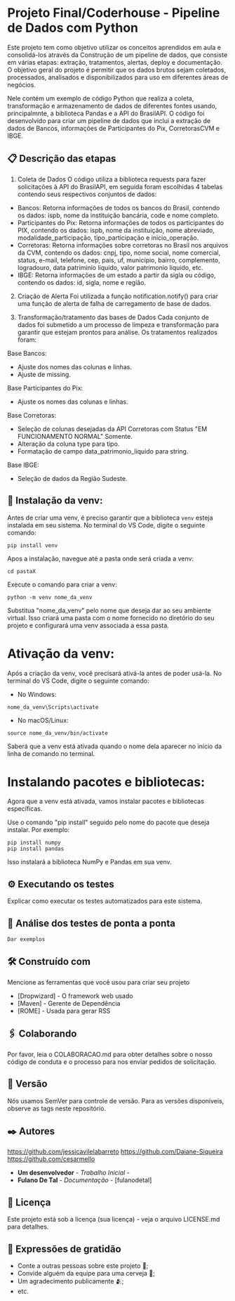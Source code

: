 # Projeto Final/Coderhouse - Pipeline de Dados com Python
Este projeto tem como objetivo utilizar os conceitos aprendidos em aula e consolidá-los através da Construção de um pipeline de dados, que consiste em várias etapas: extração, tratamentos, alertas, deploy e documentação.
O objetivo geral do projeto é permitir que os dados brutos sejam coletados, processados, analisados e disponibilizados para uso em diferentes áreas de negócios.

Nele contém um exemplo de código Python que realiza a coleta, transformação e armazenamento de dados de diferentes fontes usando, principalmnte, a biblioteca Pandas e a API do BrasilAPI.
O código foi desenvolvido para criar um pipeline de dados que inclui a extração de dados de Bancos, informações de Participantes do Pix, CorretorasCVM e IBGE.

## 📋 Descrição das etapas

1. Coleta de Dados
 O código utiliza a biblioteca requests para fazer solicitações à API do BrasilAPI, em seguida foram escolhidas 4 tabelas contendo seus respectivos conjuntos de dados:
  * Bancos: Retorna informações de todos os bancos do Brasil, contendo os dados: ispb, nome da instituição bancária, code e nome completo.
  * Participantes do Pix: Retorna informações de todos os participantes do PIX, contendo os dados: ispb, nome da instituição, nome abreviado, modalidade_participação, tipo_participação e inicio_operação.
  * Corretoras: Retorna informações sobre corretoras no Brasil nos arquivos da CVM, contendo os dados: cnpj, tipo, nome social, nome comercial, status, e-mail, telefone, cep, pais, uf, município, bairro, complemento, logradouro, data patriminio líquido, valor patrimonio liquido, etc.
  * IBGE: Retorna informações de um estado a partir da sigla ou código, contendo os dados: id, sigla, nome e região.

2. Criação de Alerta
 Foi utilizada a função notification.notify() para criar uma função de alerta de falha de carregamento de base de dados.

3. Transformação/tratamento das bases de Dados
 Cada conjunto de dados foi submetido a um processo de limpeza e transformação para garantir que estejam prontos para análise. Os tratamentos realizados foram:

 Base Bancos:
  * Ajuste dos nomes das colunas e linhas.
  * Ajuste de missing.

 Base Participantes do Pix:
  * Ajuste os nomes das colunas e linhas.

 Base Corretoras:
  * Seleção de colunas desejadas da API Corretoras com Status "EM FUNCIONAMENTO NORMAL" Somente.
  * Alteração da coluna type para tipo.
  * Formatação de campo data_patrimonio_liquido para string.

 Base IBGE:
  * Seleção de dados da Região Sudeste.

## 🔧 Instalação da venv:

Antes de criar uma venv, é preciso garantir que a biblioteca `venv` esteja instalada em seu sistema. No terminal do VS Code, digite o seguinte comando:

```
pip install venv
```
Apos a instalação, navegue até a pasta onde será criada a venv:

```
cd pastaX
```
Execute o comando para criar a venv:

```
python -m venv nome_da_venv
```
Substitua "nome_da_venv" pelo nome que deseja dar ao seu ambiente virtual. Isso criará uma pasta com o nome fornecido no diretório do seu projeto e configurará uma venv associada a essa pasta.

# Ativação da venv:

Após a criação da venv, você precisará ativá-la antes de poder usá-la. No terminal do VS Code, digite o seguinte comando:

- No Windows:
```
nome_da_venv\Scripts\activate
```
- No macOS/Linux:
```
source nome_da_venv/bin/activate
```
Saberá que a venv está ativada quando o nome dela aparecer no início da linha de comando no terminal.

# Instalando pacotes e bibliotecas:

Agora que a venv está ativada, vamos instalar pacotes e bibliotecas específicas.

Use o comando "pip install" seguido pelo nome do pacote que deseja instalar. Por exemplo:
```
pip install numpy
pip install pandas
```
Isso instalará a biblioteca NumPy e Pandas em sua venv.

## ⚙️ Executando os testes
Explicar como executar os testes automatizados para este sistema.

## 🔩 Análise dos testes de ponta a ponta

```
Dar exemplos
```

## 🛠️ Construído com
Mencione as ferramentas que você usou para criar seu projeto

* [Dropwizard] - O framework web usado
* [Maven] - Gerente de Dependência
* [ROME] - Usada para gerar RSS

## 🖇️ Colaborando

Por favor, leia o COLABORACAO.md para obter detalhes sobre o nosso código de conduta e o processo para nos enviar pedidos de solicitação.

## 📌 Versão
Nós usamos SemVer para controle de versão. Para as versões disponíveis, observe as tags neste repositório.

## ✒️ Autores
https://github.com/jessicavilelabarreto
https://github.com/Daiane-Siqueira
https://github.com/cesarmello

* **Um desenvolvedor** - *Trabalho Inicial* - 
* **Fulano De Tal** - *Documentação* - [fulanodetal]

## 📄 Licença
Este projeto está sob a licença (sua licença) - veja o arquivo LICENSE.md para detalhes.

## 🎁 Expressões de gratidão
* Conte a outras pessoas sobre este projeto 📢;
* Convide alguém da equipe para uma cerveja 🍺;
* Um agradecimento publicamente 🫂;
* etc.
